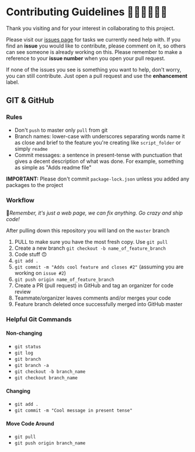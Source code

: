 # Contributing Guidelines 👩🏻‍💻👨🏻‍💻

Thank you visiting and for your interest in collaborating to this project.

Please visit our [issues page](https://github.com/swfl-coders/website/issues) for tasks we currently need help with. If you find an **issue** you would like to contribute, please comment on it, so others can see someone is already working on this. Please remember to make a reference to your **issue number** when you open your pull request.

If none of the issues you see is something you want to help, don't worry, you can still contribute. Just open a pull request and use the **enhancement** label.

## GIT & GitHub

### Rules

- Don't `push` to master only `pull` from git
- Branch names: lower-case with underscores separating words name it as close and brief to the feature you're creating like `script_folder` or simply `readme`
- Commit messages: a sentence in present-tense with punctuation that gives a decent description of what was done. For example, something as simple as "Adds readme file"

**IMPORTANT:** Please don't commit `package-lock.json` unless you added any packages to the project

### Workflow

🚀*Remember, it's just a web page, we can fix anything. Go crazy and ship code!*

After pulling down this repository you will land on the `master` branch

1. PULL to make sure you have the most fresh copy. Use `git pull`
2. Create a new branch `git checkout -b name_of_feature_branch`
3. Code stuff 🙃
4. `git add .`
5. `git commit -m "Adds cool feature and closes #2"` (assuming you are working on `issue #2`)
6. `git push origin name_of_feature_branch`
7. Create a PR (pull request) in GitHub and tag an organizer for code review
8. Teammate/organizer leaves comments and/or merges your code
9. Feature branch deleted once successfully merged into GitHub master

### Helpful Git Commands

#### Non-changing

- `git status`
- `git log`
- `git branch`
- `git branch -a`
- `git checkout -b branch_name`
- `git checkout branch_name`

#### Changing

- `git add .`
- `git commit -m "Cool message in present tense"`

#### Move Code Around

- `git pull`
- `git push origin branch_name`

